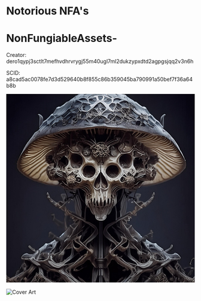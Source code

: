 # Notorious NFA's

# NonFungiableAssets-

Creator: dero1qypj3sctlt7mefhvdhrvrygj55m40ugl7ml2dukzypxdtd2agpgsjqq2v3n6h

SCID: a8cad5ac0078fe7d3d529640b8f855c86b359045ba790991a50bef7f36a64b8b

![Cover Art](https://github.com/Notoriousjoshyb/NonFungiableAssets-001/blob/main/NonFungiableAssets-001-IC.png?raw=true)


![Cover Art](https://github.com/Notoriousjoshyb/NonFungiableAssets-001/blob/main/NonFungiableAssets-CA.png?raw=true)
